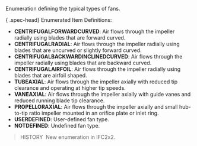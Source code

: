 Enumeration defining the typical types of fans.

{ .spec-head}
Enumerated Item Definitions:

* **CENTRIFUGALFORWARDCURVED**: Air flows through the impeller radially using blades that are forward curved.
* **CENTRIFUGALRADIAL**: Air flows through the impeller radially using blades that are uncurved or slightly forward curved.
* **CENTRIFUGALBACKWARDINCLINEDCURVED**: Air flows through the impeller radially using blades that are backward curved.
* **CENTRIFUGALAIRFOIL**: Air flows through the impeller radially using blades that are airfoil shaped.
* **TUBEAXIAL**: Air flows through the impeller axially with reduced tip clearance and operating at higher tip speeds.
* **VANEAXIAL**: Air flows through the impeller axially with guide vanes and reduced running blade tip clearance.
* **PROPELLORAXIAL**: Air flows through the impeller axially and small hub-to-tip ratio impeller mounted in an orifice plate or inlet ring.
* **USERDEFINED**: User-defined fan type.
* **NOTDEFINED**: Undefined fan type.

> HISTORY&nbsp; New enumeration in IFC2x2.